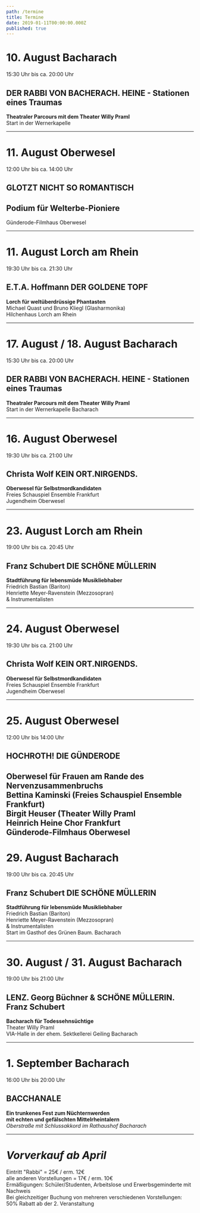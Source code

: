 ```yaml
---
path: /termine
title: Termine
date: 2019-01-11T00:00:00.000Z
published: true
---
```



# 10. August   Bacharach   
15:30 Uhr bis ca. 20:00 Uhr   
## DER RABBI VON BACHERACH. HEINE -  Stationen eines Traumas      
**Theatraler Parcours mit dem Theater Willy Praml**   
Start in der Wernerkapelle    


---   


# 11. August Oberwesel
12:00 Uhr bis ca. 14:00 Uhr
## GLOTZT NICHT SO ROMANTISCH       
## Podium für Welterbe-Pioniere    
Günderode-Filmhaus Oberwesel 


   
---   


# 11. August   Lorch am Rhein 
19:30 Uhr bis ca. 21:30 Uhr
## E.T.A. Hoffmann   DER GOLDENE TOPF      
**Lorch für weltüberdrüssige Phantasten**    
Michael Quast und Bruno Kliegl (Glasharmonika)    
Hilchenhaus  Lorch am Rhein  

    
---   

# 17. August / 18. August  Bacharach
15:30 Uhr bis ca. 20:00 Uhr   
## DER RABBI VON BACHERACH. HEINE -  Stationen eines Traumas      
**Theatraler Parcours mit dem Theater Willy Praml**   
 Start in der Wernerkapelle  Bacharach      
   
 ---   
 
 # 16. August  Oberwesel
19:30 Uhr bis ca. 21:00 Uhr
## Christa Wolf  KEIN ORT.NIRGENDS.
**Oberwesel für Selbstmordkandidaten**    
Freies Schauspiel Ensemble Frankfurt    
Jugendheim Oberwesel   
    
 ---   
 
# 23. August  Lorch am Rhein
19:00 Uhr bis ca. 20:45 Uhr
## Franz Schubert  DIE SCHÖNE MÜLLERIN   
**Stadtführung für lebensmüde Musikliebhaber**    
Friedrich Bastian (Bariton)     
Henriette Meyer-Ravenstein (Mezzosopran)      
& Instrumentalisten    


---
# 24. August  Oberwesel
19:30 Uhr bis ca. 21:00 Uhr
## Christa Wolf  KEIN ORT.NIRGENDS.      
**Oberwesel für Selbstmordkandidaten**   
Freies Schauspiel Ensemble Frankfurt    
Jugendheim Oberwesel   
    
---   

# 25. August  Oberwesel
12:00 Uhr bis 14:00 Uhr
## HOCHROTH!  DIE GÜNDERODE   
**Oberwesel für Frauen am Rande des Nervenzusammenbruchs**    
Bettina Kaminski (Freies Schauspiel Ensemble Frankfurt)    
Birgit Heuser (Theater Willy Praml    
Heinrich Heine Chor Frankfurt   
Günderode-Filmhaus Oberwesel    
---   

# 29. August  Bacharach
19:00 Uhr bis ca. 20:45 Uhr
## Franz Schubert  DIE SCHÖNE MÜLLERIN      
**Stadtführung für lebensmüde Musikliebhaber**    
Friedrich Bastian (Bariton)       
Henriette Meyer-Ravenstein (Mezzosopran)     
& Instrumentalisten     
Start im Gasthof des Grünen Baum. Bacharach  

---   

# 30. August / 31. August  Bacharach
19:00 Uhr bis 21:00 Uhr
## LENZ.  Georg Büchner &  SCHÖNE MÜLLERIN. Franz Schubert    
**Bacharach für Todessehnsüchtige**    
Theater Willy Praml    
VIA-Halle in der ehem. Sektkellerei Geiling  Bacharach 

---   

# 1. September  Bacharach
16:00 Uhr bis 20:00 Uhr
## BACCHANALE   
**Ein trunkenes Fest zum Nüchternwerden**       
**mit echten und gefälschten Mittelrheintalern**    
*Oberstraße mit Schlussakkord im Rathaushof Bacharach*     

---   


# ***Vorverkauf ab April***    
Eintritt "Rabbi" = 25€ / erm. 12€      
alle anderen Vorstellungen = 17€ / erm. 10€    
Ermäßigungen: Schüler/Studenten, Arbeitslose und Erwerbsgeminderte mit Nachweis   
Bei gleichzeitiger Buchung von mehreren verschiedenen Vorstellungen: 50% Rabatt ab der 2. Veranstaltung



